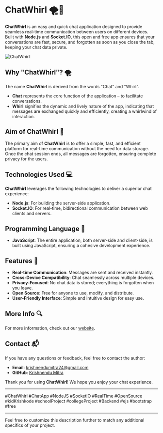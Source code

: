 # ChatWhirl 🌪️💬
**ChatWhirl** is an easy and quick chat application designed to provide seamless real-time communication between users on different devices. Built with **Node.js** and **Socket.IO**, this open and free app ensures that your conversations are fast, secure, and forgotten as soon as you close the tab, keeping your chat data private.

![ChatWhirl](https://kidKrishkode.github.io/ChatWhirl.github.io/image/logo.png)

## Why "ChatWhirl"? 🌪️
The name **ChatWhirl** is derived from the words "Chat" and "Whirl". 
- **Chat** represents the core function of the application – to facilitate conversations.
- **Whirl** signifies the dynamic and lively nature of the app, indicating that messages are exchanged quickly and efficiently, creating a whirlwind of interaction.

## Aim of ChatWhirl 🎯
The primary aim of **ChatWhirl** is to offer a simple, fast, and efficient platform for real-time communication without the need for data storage. Once the chat session ends, all messages are forgotten, ensuring complete privacy for the users.

## Technologies Used 💻
**ChatWhirl** leverages the following technologies to deliver a superior chat experience:
- **Node.js**: For building the server-side application.
- **Socket.IO**: For real-time, bidirectional communication between web clients and servers.

## Programming Language 📝
- **JavaScript**: The entire application, both server-side and client-side, is built using JavaScript, ensuring a cohesive development experience.

## Features 🌟
- **Real-time Communication**: Messages are sent and received instantly.
- **Cross-Device Compatibility**: Chat seamlessly across multiple devices.
- **Privacy-Focused**: No chat data is stored; everything is forgotten when you leave.
- **Open Source**: Free for anyone to use, modify, and distribute.
- **User-Friendly Interface**: Simple and intuitive design for easy use.

## More Info 🔍
For more information, check out our [website](https://kidKrishkode.github.io/ChatWhirl.github.io/).

## Contact 📬
If you have any questions or feedback, feel free to contact the author:
- **Email**: krishnendumitra24@gmail.com
- **GitHub**: [Krishnendu Mitra](https://github.com/Krishnendu-Mitra)

Thank you for using **ChatWhirl**! We hope you enjoy your chat experience.

---
#ChatWhirl #ChatApp #NodeJS #SocketIO #RealTime #OpenSource #kidKrishkode #schoolProject #collegeProject #Backend
#ejs #bootstrap #free

---

Feel free to customize this description further to match any additional specifics of your project.

